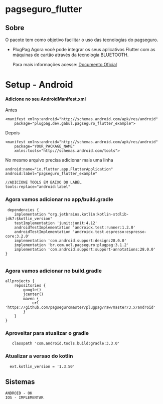 # pagseguro_flutter

## Sobre

O pacote tem como objetivo facilitar o uso das tecnologias do pagseguro.

- PlugPag
  Agora você pode integrar os seus aplicativos Flutter com as máquinas de cartão através da tecnologia BLUETOOTH.

  Para mais informações acesse:
   [Documento Oficial](https://dev.pagseguro.uol.com.br/)


# Setup - Android



#### Adicione no seu AndroidManifest.xml

Antes
``` 
<manifest xmlns:android="http://schemas.android.com/apk/res/android"
    package="plugpag.dev.gabul.pagseguro_flutter_example">
```

Depois

```
<manifest xmlns:android="http://schemas.android.com/apk/res/android"
    package="YOUR_PACKAGE_NAME"
    xmlns:tools="http://schemas.android.com/tools">
```
No mesmo arquivo precisa adicionar mais uma linha
```
android:name="io.flutter.app.FlutterApplication"
android:label="pagseguro_flutter_example"

//ADICIONE TOOLS EM BAIXO DO LABEL
tools:replace="android:label"
```

### Agora vamos adicionar no app/build.gradle

```
 dependencies {
    implementation "org.jetbrains.kotlin:kotlin-stdlib-jdk7:$kotlin_version"
    testImplementation 'junit:junit:4.12'
    androidTestImplementation 'androidx.test:runner:1.2.0'
    androidTestImplementation 'androidx.test.espresso:espresso-core:3.2.0'
    implementation 'com.android.support:design:28.0.0'
    implementation 'br.com.uol.pagseguro:plugpag:3.1.2'
    implementation 'com.android.support:support-annotations:28.0.0'
}


```



### Agora vamos adicionar no build.gradle

```
allprojects {
    repositories {
        google()
        jcenter()
        maven {
            url 'https://github.com/pagseguromaster/plugpag/raw/master/3.x/android'
        }
    }
}
```

### Aproveitar para atualizar o gradle

```
   classpath 'com.android.tools.build:gradle:3.3.0'
```

### Atualizar a versao do kotlin

```
  ext.kotlin_version = '1.3.50'
```

## Sistemas

    ANDROID - OK
    IOS - IMPLEMENTAR

    